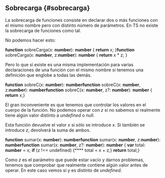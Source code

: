 ## Sobrecarga {#sobrecarga}

La sobrecarga de funciones consiste en declarar dos o más funciones con el mismo nombre pero con distinto número de parámetros. En TS no existe la sobrecarga de funciones como tal.

No podemos hacer esto:

**function** sobreCarga(x: **number**): **number** { **return** x; }**function** sobreCarga(x: **number**, z:**number**): **number** { **return** x * z; }

Pero lo que sí existe es una misma implementación para varias declaraciones de una función con el mismo nombre si tenemos una definición que englobe a todas las demás.

**function** sobreC(x: **number**): **numberfunction** sobreC(x: **number**, z:**number**): **numberfunction** sobreC(x: **number**, z?: **number**): **number** { **return** x;}

El gran inconveniente es que tenemos que controlar los valores en el cuerpo de la función. No podemos operar con _z_ si no sabemos si realmente tiene algún valor distinto a _undefined_ o _null_.

Esta función devuelve el valor _x_ si sólo se introduce _x_. Si también se introduce _z_, devolverá la suma de ambos.

**function** sumar(x: **number**): **numberfunction** sumar(x: **number**, z:**number**): **numberfunction** sumar(x: **number**, z?: **number**): **number** { **var** total: **number** = x; **if** (z !== undefined) {**** total = x + z;} **return** total;}

Como _z_ es el parámetro que puede estar vacío y darnos problemas, tenemos que comprobar que realmente contiene algún valor antes de operar. En este caso vemos si y es distinto de _undefined_.